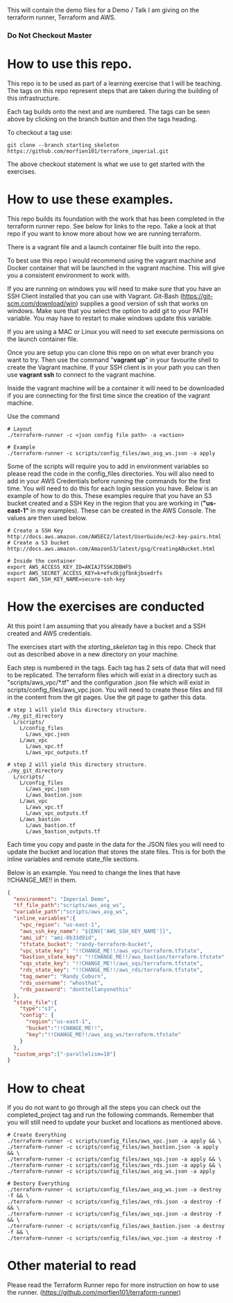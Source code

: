 This will contain the demo files for a Demo / Talk I am giving on the terraform runner, Terraform and AWS.

### Do Not Checkout Master ###

# How to use this repo.
This repo is to be used as part of a learning exercise that I will be teaching.
The tags on this repo represent steps that are taken during the building of this infrastructure.

Each tag builds onto the next and are numbered.
The tags can be seen above by clicking on the branch button and then the tags heading.

To checkout a tag use:

```shell
git clone --branch starting_skeleton https://github.com/morfien101/terraform_imperial.git
```

The above checkout statement is what we use to get started with the exercises.

# How to use these examples.
This repo builds its foundation with the work that has been completed in the terraform runner repo.
See below for links to the repo.
Take a look at that repo if you want to know more about how we are running terraform.

There is a vagrant file and a launch container file built into the repo.

To best use this repo I would recommend using the vagrant machine and Docker container that will be launched in the vagrant machine.
This will give you a consistent environment to work with.

If you are running on windows you will need to make sure that you have an SSH Client installed that you can use with Vagrant. Git-Bash (https://git-scm.com/download/win) supplies a good version of ssh that works on windows. Make sure that you select the option to add git to your PATH variable. You may have to restart to make windows update this variable.

If you are using a MAC or Linux you will need to set execute permissions on the launch container file.

Once you are setup you can clone this repo on on what ever branch you want to try. Then use the command "**vagrant up**" in your favourite shell to create the Vagrant machine. If your SSH client is in your path you can then use **vagrant ssh** to connect to the vagrant machine.

Inside the vagrant machine will be a container it will need to be downloaded if you are connecting for the first time since the creation of the vagrant machine.

Use the command
```shell
# Layout
./terraform-runner -c <json config file path> -a <action>

# Example
./terraform-runner -c scripts/config_files/aws_asg_ws.json -a apply
```

Some of the scripts will require you to add in environment variables so please read the code in the config_files directories. You will also need to add in your AWS Credentials before running the commands for the first time. You will need to do this for each login session you have. Below is an example of how to do this.
These examples require that you have an S3 bucket created and a SSH Key in the region that you are working in (__"us-east-1"__ in my examples).
These can be created in the AWS Console. The values are then used below.
```
# Create a SSH Key
http://docs.aws.amazon.com/AWSEC2/latest/UserGuide/ec2-key-pairs.html
# Create a S3 bucket
http://docs.aws.amazon.com/AmazonS3/latest/gsg/CreatingABucket.html
```

```
# Inside the container
export AWS_ACCESS_KEY_ID=AKIAJTSSKJDBHFS
export AWS_SECRET_ACCESS_KEY=k+efsdkjgfbnkjbsedrfs
export AWS_SSH_KEY_NAME=secure-ssh-key
```

# How the exercises are conducted
At this point I am assuming that you already have a bucket and a SSH created and AWS credentials.

The exercises start with the *starting_skeleton* tag in this repo. Check that out as described above in a new directory on your machine.

Each step is numbered in the tags.
Each tag has 2 sets of data that will need to be replicated. The terraform files which will exist in a directory such as "scripts/aws_vpc/\*.tf" and the configuration .json file which will exist in scripts/config_files/aws_vpc.json.
You will need to create these files and fill in the content from the git pages.
Use the git page to gather this data.
```
# step 1 will yield this directory structure.
./my_git_directory
  L/scripts/
    L/config_files
      L/aws_vpc.json
    L/aws_vpc
      L/aws_vpc.tf
      L/aws_vpc_outputs.tf
```
```
# step 2 will yield this directory structure.
./my_git_directory
  L/scripts/
    L/config_files
      L/aws_vpc.json
      L/aws_bastion.json
    L/aws_vpc
      L/aws_vpc.tf
      L/aws_vpc_outputs.tf
    L/aws_bastion
      L/aws_bastion.tf
      L/aws_bastion_outputs.tf
```

Each time you copy and paste in the data for the JSON files you will need to update the bucket and location that stores the state files. This is for both the inline variables and remote state_file sections.

Below is an example. You need to change the lines that have !!CHANGE_ME!! in them.

```json
{
  "environment": "Imperial Demo",
  "tf_file_path":"scripts/aws_asg_ws",
  "variable_path":"scripts/aws_asg_ws",
  "inline_variables":{
    "vpc_region": "us-east-1",
    "aws_ssh_key_name": "${ENV['AWS_SSH_KEY_NAME']}",
    "ami_id": "ami-0b33d91d",
    "tfstate_bucket": "randy-terraform-bucket",
    "vpc_state_key": "!!CHANGE_ME!!/aws_vpc/terraform.tfstate",
    "bastion_state_key": "!!CHANGE_ME!!/aws_bastion/terraform.tfstate",
    "sqs_state_key": "!!CHANGE_ME!!/aws_sqs/terraform.tfstate",
    "rds_state_key": "!!CHANGE_ME!!/aws_rds/terraform.tfstate",
    "tag_owner": "Randy_Coburn",
    "rds_username": "whosthat",
    "rds_password": "donttellanyonethis"
  },
  "state_file":{
    "type":"s3",
    "config": {
      "region":"us-east-1",
      "bucket":"!!CHANGE_ME!!",
      "key":"!!CHANGE_ME!!/aws_asg_ws/terraform.tfstate"
    }
  },
  "custom_args":["-parallelism=10"]
}
```

# How to cheat
If you do not want to go through all the steps you can check out the completed_project tag and run the following commands.
Remember that you will still need to update your bucket and locations as mentioned above.

```shell
# Create Everything
./terraform-runner -c scripts/config_files/aws_vpc.json -a apply && \
./terraform-runner -c scripts/config_files/aws_bastion.json -a apply && \
./terraform-runner -c scripts/config_files/aws_sqs.json -a apply && \
./terraform-runner -c scripts/config_files/aws_rds.json -a apply && \
./terraform-runner -c scripts/config_files/aws_asg_ws.json -a apply

# Destory Everything
./terraform-runner -c scripts/config_files/aws_asg_ws.json -a destroy -f && \
./terraform-runner -c scripts/config_files/aws_rds.json -a destroy -f && \
./terraform-runner -c scripts/config_files/aws_sqs.json -a destroy -f && \
./terraform-runner -c scripts/config_files/aws_bastion.json -a destroy -f && \
./terraform-runner -c scripts/config_files/aws_vpc.json -a destroy -f
```

# Other material to read
Please read the Terraform Runner repo for more instruction on how to use the runner. (https://github.com/morfien101/terraform-runner)
